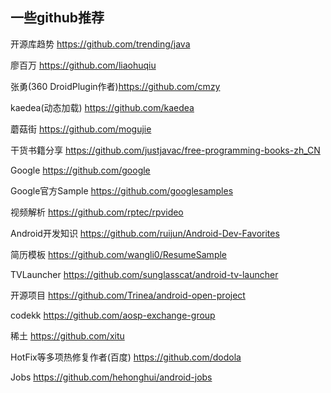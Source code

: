 ## 一些github推荐
开源库趋势 https://github.com/trending/java

廖百万 https://github.com/liaohuqiu

张勇(360 DroidPlugin作者)https://github.com/cmzy

kaedea(动态加载) https://github.com/kaedea

蘑菇街 https://github.com/mogujie

干货书籍分享 https://github.com/justjavac/free-programming-books-zh_CN

Google https://github.com/google

Google官方Sample https://github.com/googlesamples

视频解析 https://github.com/rptec/rpvideo

Android开发知识 https://github.com/ruijun/Android-Dev-Favorites

简历模板 https://github.com/wangli0/ResumeSample 

TVLauncher https://github.com/sunglasscat/android-tv-launcher 

开源项目 https://github.com/Trinea/android-open-project

codekk https://github.com/aosp-exchange-group

稀土 https://github.com/xitu

HotFix等多项热修复作者(百度) https://github.com/dodola

Jobs https://github.com/hehonghui/android-jobs



